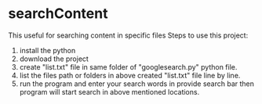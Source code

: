 # searchContent
This useful for searching content in specific files
Steps to use this project:
1. install the python
2. download the project
3. create "list.txt" file in same folder of "googlesearch.py" python file.
4. list the files path or folders in above created "list.txt" file line by line.
5. run the program and enter your search words in provide search bar then program will start search in above mentioned locations.
